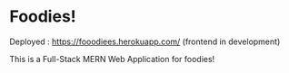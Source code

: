 
# Foodies!

Deployed : https://fooodiees.herokuapp.com/
(frontend in development)

This is a Full-Stack MERN Web Application for foodies!

